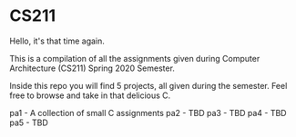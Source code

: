 # CS211
Hello, it's that time again.

This is a compilation of all the assignments given during Computer Architecture (CS211) Spring 2020 Semester.

Inside this repo you will find 5 projects, all given during the semester. Feel free to browse and take in that delicious C.

pa1 - A collection of small C assignments
pa2 - TBD
pa3 - TBD
pa4 - TBD
pa5 - TBD
